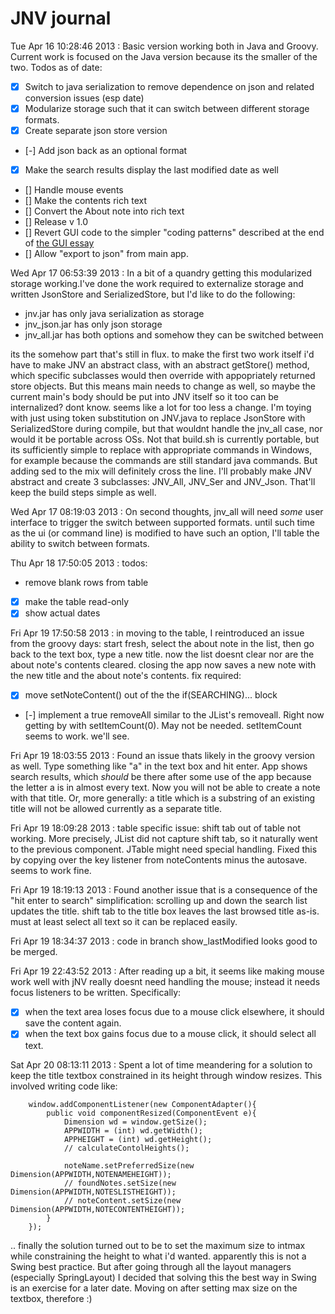 JNV journal
===========
Tue Apr 16 10:28:46 2013 : Basic version working both in Java and Groovy. Current work is focused on the Java version because its the smaller of the two. Todos as of date:

- [x] Switch to java serialization to remove dependence on json and related conversion issues (esp date)
- [x] Modularize storage such that it can switch between different storage formats.
- [x] Create separate json store version
- [-] Add json back as an optional format
- [x] Make the search results display the last modified date as well
- [] Handle mouse events
- [] Make the contents rich text
- [] Convert the About note into rich text
- [] Release v 1.0
- [] Revert GUI code to the simpler "coding patterns" described at the end of [the GUI essay](docs/On_creating_a_gui.md)
- [] Allow "export to json" from main app.
 
Wed Apr 17 06:53:39 2013 : In a bit of a quandry getting this modularized storage working.I've done the work required to externalize storage and written JsonStore and SerializedStore, but I'd like to do the following:

- jnv.jar has only java serialization as storage
- jnv_json.jar has only json storage
- jnv_all.jar has both options and somehow they can be switched between

its the somehow part that's still in flux. to make the first two work itself i'd have to make JNV an abstract class, with an abstract getStore() method, which specific subclasses would then override with appopriately returned store objects. But this means main needs to change as well, so maybe the current main's body should be put into JNV itself so it too can be internalized? dont know. seems like a lot for too less a change. I'm toying with just using token substitution on JNV.java to replace JsonStore with SerializedStore during compile, but that wouldnt handle the jnv_all case, nor would it be portable across OSs. Not that build.sh is currently portable, but its sufficiently simple to replace with appropriate commands in Windows, for example because the commands are still standard java commands. But adding sed to the mix will definitely cross the line. I'll probably make JNV abstract and create 3 subclasses: JNV_All, JNV_Ser and JNV_Json. That'll keep the build steps simple as well.

Wed Apr 17 08:19:03 2013 : On second thoughts, jnv_all will need *some* user interface to trigger the switch between supported formats. until such time as the ui (or command line) is modified to have such an option, I'll table the ability to switch between formats.

Thu Apr 18 17:50:05 2013 : todos:

- remove blank rows from table
- [x] make the table read-only
- [x] show actual dates

Fri Apr 19 17:50:58 2013 : in moving to the table, I reintroduced an issue from the groovy days: start fresh, select the about note in the list, then go back to the text box, type a new title. now the list doesnt clear nor are the about note's contents cleared. closing the app now saves a new note with the new title and the about note's contents. fix required:

- [x] move setNoteContent() out of the the if(SEARCHING)... block
- [-] implement a true removeAll similar to the JList's removeall. Right now getting by with setItemCount(0).
	May not be needed. setItemCount seems to work. we'll see.

Fri Apr 19 18:03:55 2013 : Found an issue thats likely in the groovy version as well. Type something like "a" in the text box and hit enter. App shows search results, which *should* be there after some use of the app because the letter a is in almost every text. Now you will not be able to create a note with that title. Or, more generally: a title which is a substring of an existing title will not be allowed currently as a separate title.

Fri Apr 19 18:09:28 2013 : table specific issue: shift tab out of table not working. More precisely, JList did not capture shift tab, so it naturally went to the previous component. JTable might need special handling. Fixed this by copying over the key listener from noteContents minus the autosave. seems to work fine.

Fri Apr 19 18:19:13 2013 : Found another issue that is a consequence of the "hit enter to search" simplification: scrolling up and down the search list updates the title. shift tab to the title box leaves the last browsed title as-is. must at least select all text so it can be replaced easily.

Fri Apr 19 18:34:37 2013 : code in branch show_lastModified looks good to be merged.

Fri Apr 19 22:43:52 2013 : After reading up a bit, it seems like making mouse work well with jNV really doesnt need handling the mouse; instead it needs focus listeners to be written. Specifically:

- [x] when the text area loses focus due to a mouse click elsewhere, it should save the content again.
- [x] when the text box gains focus due to a mouse click, it should select all text.

Sat Apr 20 08:13:11 2013 : Spent a lot of time meandering for a solution to keep the title textbox constrained in its height through window resizes. This involved writing code like:

		window.addComponentListener(new ComponentAdapter(){
			public void componentResized(ComponentEvent e){
				Dimension wd = window.getSize();
				APPWIDTH = (int) wd.getWidth();
				APPHEIGHT = (int) wd.getHeight();
				// calculateContolHeights();

				noteName.setPreferredSize(new Dimension(APPWIDTH,NOTENAMEHEIGHT));
				// foundNotes.setSize(new Dimension(APPWIDTH,NOTESLISTHEIGHT));
				// noteContent.setSize(new Dimension(APPWIDTH,NOTECONTENTHEIGHT));
			}
		});

.. finally the solution turned out to be to set the maximum size to intmax while constraining the height to what i'd wanted. apparently this is not a Swing best practice. But after going through all the layout managers (especially SpringLayout) I decided that solving this the best way in Swing is an exercise for a later date. Moving on after setting max size on the textbox, therefore :)
